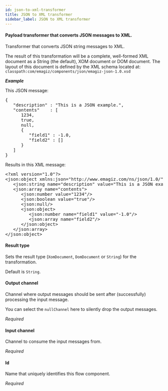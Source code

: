 ```yaml
---
id: json-to-xml-transformer
title: JSON to XML transformer
sidebar_label: JSON to XML transformer
---
```

#### Payload transformer that converts JSON messages to XML. 
Transformer that converts JSON string messages to XML.

The result of this transformation will be a complete, well-formed XML document as a String (the default), XOM document or DOM document. The layout of this document is defined by the XML schema located at:
<code>classpath:com/emagiz/components/json/emagiz-json-1.0.xsd</code>

<b><i>Example</i></b>

This JSON message:
<pre>
{
   "description" : "This is a JSON example.",
   "contents"    : [
      1234,
      true,
      null,
      {
         "field1" : -1.0,
         "field2" : []
      }
   ]
}
</pre>

Results in this XML message:
<pre>
&lt;?xml version="1.0"?&gt;
&lt;json:object xmlns:json="http://www.emagiz.com/ns/json/1.0/"&gt;
   &lt;json:string name="description" value="This is a JSON example."/&gt;
   &lt;json:array name="contents"&gt;
      &lt;json:number value="1234"/&gt;
      &lt;json:boolean value="true"/&gt;
      &lt;json:null/&gt;
      &lt;json:object&gt;
         &lt;json:number name="field1" value="-1.0"/&gt;
         &lt;json:array name="field2"/&gt;
      &lt;/json:object&gt;
   &lt;/json:array&gt;
&lt;/json:object&gt;
</pre>

#### Result type
Sets the result type (<code>XomDocument</code>, <code>DomDocument</code> or <code>String</code>) for the transformation. 

Default is <code>String</code>.


#### Output channel
Channel where output messages should be sent after (successfully) processing the input message.

You can select the <code>nullChannel</code> here to silently drop the output messages.

<i>Required</i>

#### Input channel
Channel to consume the input messages from.

<i>Required</i>

#### Id
Name that uniquely identifies this flow component.

<i>Required</i>


